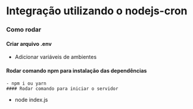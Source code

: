 # Integração utilizando o nodejs-cron
### Como rodar 
#### Criar arquivo .env
- Adicionar variáveis de ambientes
#### Rodar comando npm para instalação das dependências
```
- npm i ou yarn
#### Rodar comando para iniciar o servidor
```
- node index.js
